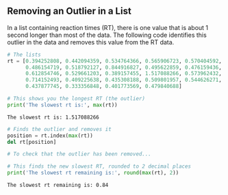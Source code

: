 ## Removing an Outlier in a List
In a list containing reaction times (RT), there is one value that is about 1 second longer than most of the data. The following code identifies this outlier in the data and removes this value from the RT data.


```python
# The lists
rt = [0.394252808, 0.442094359, 0.534764366, 0.565906723, 0.570404592, 
      0.486154719, 0.518792127, 0.844916827, 0.495622859, 0.476159436, 
      0.612854746, 0.529661203, 0.389157455, 1.517088266, 0.573962432, 
      0.714152493, 0.409225638, 0.435308188, 0.509801957, 0.544626271, 
      0.437877745, 0.333356848, 0.401773569, 0.479840688]

# This shows you the longest RT (the outlier)
print('The slowest rt is:', max(rt))
```

    The slowest rt is: 1.517088266



```python
# Finds the outlier and removes it
position = rt.index(max(rt))
del rt[position]

# To check that the outlier has been removed...

# This finds the new slowest RT, rounded to 2 decimal places
print('The slowest rt remaining is:', round(max(rt), 2))
```

    The slowest rt remaining is: 0.84

